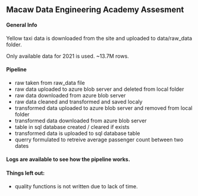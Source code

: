 ## Macaw Data Engineering Academy Assesment

#### General Info

Yellow taxi data is downloaded from the site and uploaded to data/raw_data folder.

Only available data for 2021 is used. ~13.7M rows.

#### Pipeline

- raw taken from raw_data file
- raw data uploaded to azure blob server and deleted from local folder
- raw data downloaded from azure blob server
- raw data cleaned and transformed and saved localy
- transformed data uploaded to azure blob server and removed from local folder
- transformed data downloaded from azure blob server
- table in sql database created / cleared if exists
- transformed data is uploaded to sql database table
- querry formulated to retreive average passenger count between two dates

#### Logs are available to see how the pipeline works.

#### Things left out:

- quality functions is not written due to lack of time.
